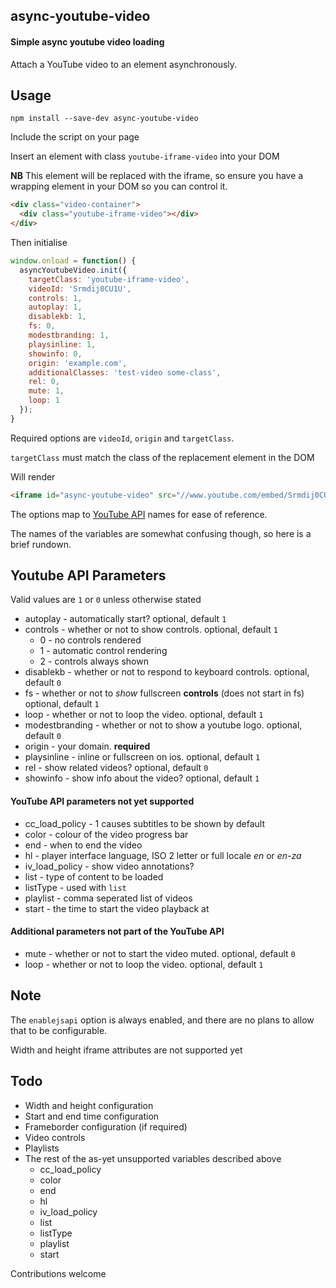 ## async-youtube-video
#### Simple async youtube video loading

Attach a YouTube video to an element asynchronously.

## Usage

`npm install --save-dev async-youtube-video`

Include the script on your page

Insert an element with class `youtube-iframe-video` into your DOM

**NB** This element will be replaced with the iframe, so ensure you have a wrapping
element in your DOM so you can control it.

```html
<div class="video-container">
  <div class="youtube-iframe-video"></div>
</div>
```

Then initialise

```js
window.onload = function() {
  asyncYoutubeVideo.init({
    targetClass: 'youtube-iframe-video',
    videoId: 'Srmdij0CU1U',
    controls: 1,
    autoplay: 1,
    disablekb: 1,
    fs: 0,
    modestbranding: 1,
    playsinline: 1,
    showinfo: 0,
    origin: 'example.com',
    additionalClasses: 'test-video some-class',
    rel: 0,
    mute: 1,
    loop: 1
  });
}
```

Required options are `videoId`, `origin` and `targetClass`.

`targetClass` must match the class of the replacement element in the DOM

Will render

```html
<iframe id="async-youtube-video" src="//www.youtube.com/embed/Srmdij0CU1U?enablejsapi=1&amp;controls=1&amp;autoplay=1&amp;disablekb=1&amp;fs=1&amp;rel=0&amp;modestbranding=1&amp;playsinline=1&amp;showinfo=1&amp;loop=1&amp;origin=http://example.com" frameborder="0" type="text/html" class="test-video some-class async-youtube-video"></iframe>
```

The options map to [YouTube API](https://developers.google.com/youtube/player_parameters) names for ease of reference.

The names of the variables are somewhat confusing though, so here is a brief
rundown.

## Youtube API Parameters

Valid values are `1` or `0` unless otherwise stated

* autoplay - automatically start? optional, default `1`
* controls - whether or not to show controls. optional, default `1`
  * 0 - no controls rendered
  * 1 - automatic control rendering
  * 2 - controls always shown
* disablekb - whether or not to respond to keyboard controls. optional, default `0`
* fs - whether or not to *show* fullscreen **controls** (does not start in fs)
optional, default `1`
* loop - whether or not to loop the video. optional, default `1`
* modestbranding - whether or not to show a youtube logo. optional, default `0`
* origin - your domain. **required**
* playsinline - inline or fullscreen on ios. optional, default `1`
* rel - show related videos? optional, default `0`
* showinfo - show info about the video? optional, default `1`

#### YouTube API parameters not yet supported

* cc_load_policy - 1 causes subtitles to be shown by default
* color - colour of the video progress bar
* end - when to end the video
* hl - player interface language, ISO 2 letter or full locale *en* or *en-za*
* iv_load_policy - show video annotations?
* list - type of content to be loaded
* listType - used with `list`
* playlist - comma seperated list of videos
* start - the time to start the video playback at

#### Additional parameters not part of the YouTube API

* mute - whether or not to start the video muted. optional, default `0`
* loop - whether or not to loop the video. optional, default `1`

## Note

The `enablejsapi` option is always enabled, and there are no plans to allow
that to be configurable.

Width and height iframe attributes are not supported yet

## Todo

* Width and height configuration
* Start and end time configuration
* Frameborder configuration (if required)
* Video controls
* Playlists
* The rest of the as-yet unsupported variables described above
  * cc_load_policy
  * color
  * end
  * hl
  * iv_load_policy
  * list
  * listType
  * playlist
  * start

Contributions welcome
